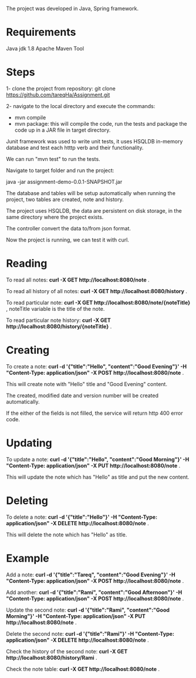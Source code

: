 The project was developed in Java, Spring framework.

# Requirements

Java jdk 1.8
Apache Maven Tool

# Steps

1- clone the project from repository: git clone https://github.com/tareqHa/Assignment.git

2- navigate to the local directory and execute the commands:
  * mvn compile
  * mvn package: this will compile the code, run the tests and package the code up in a JAR file in target directory.

Junit framework was used to write unit tests, it uses HSQLDB in-memory database and test each htttp verb and their functionality.

We can run "mvn test" to run the tests.

Navigate to target folder and run the project: 

java -jar assignment-demo-0.0.1-SNAPSHOT.jar

The database and tables will be setup automatically when running the project, two tables are created, note and history.

The project uses HSQLDB, the data are persistent on disk storage, in the same directory where the project exists.

The controller convert the data to/from json format.

Now the project is running, we can test it with curl.


# Reading

To read all notes: **curl -X GET http://localhost:8080/note** .

To read all history of all notes: **curl -X GET http://localhost:8080/history** .

To read particular note: **curl -X GET http://localhost:8080/note/{noteTitle}** , noteTitle variable is the title of the note.

To read particular note history: **curl -X GET http://localhost:8080/history/{noteTitle}** .

# Creating

To create a note: **curl -d '{"title":"Hello", "content":"Good Evening"}' -H "Content-Type: application/json" -X POST http://localhost:8080/note** .

This will create note with "Hello" title and "Good Evening" content.

The created, modified date and version number will be created automatically.

If the either of the fields is not filled, the service will return http 400 error code.

# Updating

To update a note: **curl -d '{"title":"Hello", "content":"Good Morning"}' -H "Content-Type: application/json" -X PUT http://localhost:8080/note** .

This will update the note which has "Hello" as title and put the new content.

# Deleting

To delete a note: **curl -d '{"title":"Hello"}' -H "Content-Type: application/json" -X DELETE http://localhost:8080/note** .

This will delete the note which has "Hello" as title.


# Example

Add a note: **curl -d '{"title":"Tareq", "content":"Good Evening"}' -H "Content-Type: application/json" -X POST http://localhost:8080/note** .

Add another: **curl -d '{"title":"Rami", "content":"Good Afternoon"}' -H "Content-Type: application/json" -X POST http://localhost:8080/note** .

Update the second note: **curl -d '{"title":"Rami", "content":"Good Morning"}' -H "Content-Type: application/json" -X PUT http://localhost:8080/note** .

Delete the second note: **curl -d '{"title":"Rami"}' -H "Content-Type: application/json" -X DELETE http://localhost:8080/note** .

Check the history of the second note: **curl -X GET http://localhost:8080/history/Rami** .

Check the note table: **curl -X GET http://localhost:8080/note** .



